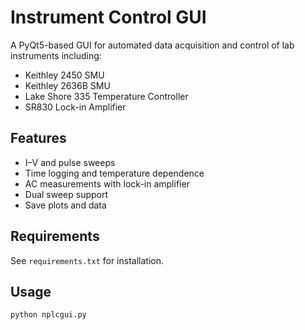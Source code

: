 # Instrument Control GUI

A PyQt5-based GUI for automated data acquisition and control of lab instruments including:

- Keithley 2450 SMU
- Keithley 2636B SMU
- Lake Shore 335 Temperature Controller
- SR830 Lock-in Amplifier

## Features

- I–V and pulse sweeps
- Time logging and temperature dependence
- AC measurements with lock-in amplifier
- Dual sweep support
- Save plots and data

## Requirements

See `requirements.txt` for installation.

## Usage

```bash
python nplcgui.py
```
